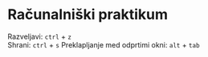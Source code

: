 # Računalniški praktikum
Razveljavi: `ctrl` + `z`  
Shrani: `ctrl` + `s`
Preklapljanje med odprtimi okni: `alt` + `tab`
